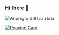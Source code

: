 ### Hi there 👋

<!--
**Axzed/Axzed** is a ✨ _special_ ✨ repository because its `README.md` (this file) appears on your GitHub profile.

Here are some ideas to get you started:

- 🔭 I’m currently *on studing*
- 🌱 I’m currently learning  *C/C++/C#/unity/unreal engine*
- 👯 I’m looking to collaborate on *game production*
- 🤔 I’m looking for help with *how to make a 2D rogue like game using unity*
- 💬 Ask me about *anything you want to ask*
- 📫 How to reach me: *https://twitter.com/home*
- 😄 Pronouns: *FateGravity*
- ⚡ Fun fact: *ame and music*
-->

![Anurag's GitHub stats](https://github-readme-stats.vercel.app/api?username=Axzed&show_icons=true&theme=tokyonight)

[![Readme Card](https://github-readme-stats.vercel.app/api/pin/?username=Axzed&repo=Algorithm-practic)](https://github.com/anuraghazra/github-readme-stats)




